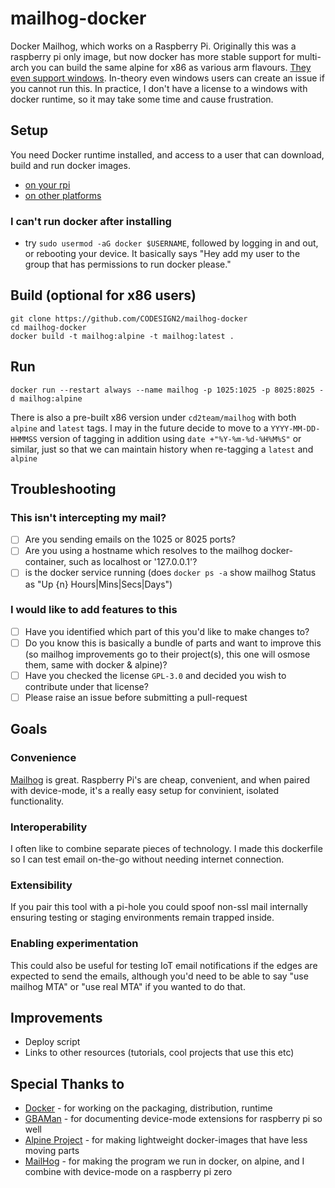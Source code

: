 # mailhog-docker

Docker Mailhog, which works on a Raspberry Pi. Originally this was a raspberry pi only image, but now docker has more stable support for multi-arch you can build the same alpine for x86 as various arm flavours. [They even support windows](https://docs.docker.com/docker-for-windows/). In-theory even windows users can create an issue if you cannot run this. In practice, I don't have a license to a windows with docker runtime, so it may take some time and cause frustration.

## Setup

You need Docker runtime installed, and access to a user that can download, build and run docker images.

- [on your rpi](https://www.raspberrypi.org/blog/docker-comes-to-raspberry-pi/)
- [on other platforms](https://docs.docker.com/install/)

### I can't run docker after installing

- try `sudo usermod -aG docker $USERNAME`, followed by logging in and out, or rebooting your device. It basically says "Hey add my user to the group that has permissions to run docker please."

## Build (optional for x86 users)

```
git clone https://github.com/CODESIGN2/mailhog-docker
cd mailhog-docker
docker build -t mailhog:alpine -t mailhog:latest .
```

## Run

```
docker run --restart always --name mailhog -p 1025:1025 -p 8025:8025 -d mailhog:alpine
```

There is also a pre-built x86 version under `cd2team/mailhog` with both `alpine` and `latest` tags. I may in the future decide to move to a `YYYY-MM-DD-HHMMSS` version of tagging in addition using `date +"%Y-%m-%d-%H%M%S"` or similar, just so that we can maintain history when re-tagging a `latest` and `alpine`

## Troubleshooting

### This isn't intercepting my mail?

- [ ] Are you sending emails on the 1025 or 8025 ports?
- [ ] Are you using a hostname which resolves to the mailhog docker-container, such as localhost or '127.0.0.1'?
- [ ] is the docker service running (does `docker ps -a` show mailhog Status as "Up {n} Hours|Mins|Secs|Days")

### I would like to add features to this

- [ ] Have you identified which part of this you'd like to make changes to?
- [ ] Do you know this is basically a bundle of parts and want to improve this (so mailhog improvements go to their project(s), this one will osmose them, same with docker & alpine)?
- [ ] Have you checked the license `GPL-3.0` and decided you wish to contribute under that license?
- [ ] Please raise an issue before submitting a pull-request

## Goals

### Convenience

[Mailhog](https://github.com/mailhog/MailHog) is great. Raspberry Pi's are cheap, convenient, and when paired with device-mode, it's a really easy setup for convinient, isolated functionality. 

### Interoperability

I often like to combine separate pieces of technology. I made this dockerfile so I can test email on-the-go without needing internet connection.

### Extensibility

If you pair this tool with a pi-hole you could spoof non-ssl mail internally ensuring testing or staging environments remain trapped inside.

### Enabling experimentation

This could also be useful for testing IoT email notifications if the edges are expected to send the emails, although you'd need to be able to say "use mailhog MTA" or "use real MTA" if you wanted to do that.

## Improvements

* Deploy script
* Links to other resources (tutorials, cool projects that use this etc)

## Special Thanks to

* [Docker](https://www.docker.com/) - for working on the packaging, distribution, runtime
* [GBAMan](http://blog.gbaman.info/?p=791) - for documenting device-mode extensions for raspberry pi so well
* [Alpine Project](https://alpinelinux.org/) - for making lightweight docker-images that have less moving parts
* [MailHog](https://github.com/mailhog/MailHog) - for making the program we run in docker, on alpine, and I combine with device-mode on a raspberry pi zero
